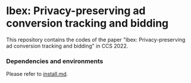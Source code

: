 # Ibex: Privacy-preserving ad conversion tracking and bidding

This repository contains the codes of the paper "Ibex: Privacy-preserving ad conversion tracking and bidding" in CCS 2022.

### Dependencies and environments
Please refer to [install.md](./install.md).